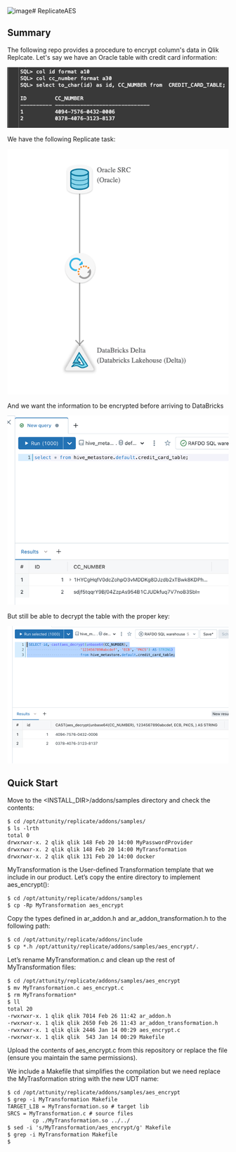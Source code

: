 ![image](https://github.com/rafa-at-qlik/ReplicateAES/assets/124567817/6cc1964f-a69c-4d61-a226-6c2a89060066)# ReplicateAES 

## Summary
The following repo provides a procedure to encrypt column's data in Qlik Replcate. Let's say we have an Oracle table with credit card information:

<img src="images/oracle_query.png" width="600">

We have the following Replicate task:

<img src="images/replicate_task.png" width="600">

And we want the information to be encrypted before arriving to DataBricks

<img src="images/databricks_enc_query.png" width="600">

But still be able to decrypt the table with the proper key:

<img src="images/databricks_decrypted_query.png" width="600">

## Quick Start

Move to the <INSTALL_DIR>/addons/samples directory and check the contents:

```console
$ cd /opt/attunity/replicate/addons/samples/
$ ls -lrth
total 0
drwxrwxr-x. 2 qlik qlik 148 Feb 20 14:00 MyPasswordProvider
drwxrwxr-x. 2 qlik qlik 148 Feb 20 14:00 MyTransformation
drwxrwxr-x. 2 qlik qlik 131 Feb 20 14:00 docker
```

MyTransformation is the User-defined Transformation template that we include in our product. Let’s copy the entire directory to implement aes_encrypt():

```console
$ cd /opt/attunity/replicate/addons/samples
$ cp -Rp MyTransformation aes_encrypt
```

Copy the types defined in ar_addon.h and ar_addon_transformation.h to the following path:

```console
$ cd /opt/attunity/replicate/addons/include
$ cp *.h /opt/attunity/replicate/addons/samples/aes_encrypt/.
```

Let’s rename MyTransformation.c and clean up the rest of MyTransformation files:

```console
$ cd /opt/attunity/replicate/addons/samples/aes_encrypt
$ mv MyTransformation.c aes_encrypt.c 
$ rm MyTransformation*
$ ll
total 20
-rwxrwxr-x. 1 qlik qlik 7014 Feb 26 11:42 ar_addon.h
-rwxrwxr-x. 1 qlik qlik 2650 Feb 26 11:43 ar_addon_transformation.h
-rwxrwxr-x. 1 qlik qlik 2446 Jan 14 00:29 aes_encrypt.c
-rwxrwxr-x. 1 qlik qlik  543 Jan 14 00:29 Makefile
```

Upload the contents of aes_encrypt.c from this repository or replace the file (ensure you maintain the same permissions).

We include a Makefile that simplifies the compilation but we need replace the MyTrasformation string with the new UDT name:

```console
$ cd /opt/attunity/replicate/addons/samples/aes_encrypt
$ grep -i MyTransformation Makefile
TARGET_LIB = MyTransformation.so # target lib
SRCS = MyTransformation.c # source files
        cp ./MyTransformation.so ../../
$ sed -i 's/MyTransformation/aes_encrypt/g' Makefile
$ grep -i MyTransformation Makefile
$
```
